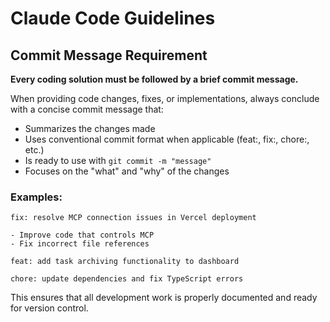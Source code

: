 # Claude Code Guidelines

## Commit Message Requirement

**Every coding solution must be followed by a brief commit message.**

When providing code changes, fixes, or implementations, always conclude with a concise commit message that:

- Summarizes the changes made
- Uses conventional commit format when applicable (feat:, fix:, chore:, etc.)
- Is ready to use with `git commit -m "message"`
- Focuses on the "what" and "why" of the changes

### Examples:

```
fix: resolve MCP connection issues in Vercel deployment

- Improve code that controls MCP
- Fix incorrect file references
```

```
feat: add task archiving functionality to dashboard
```

```
chore: update dependencies and fix TypeScript errors
```

This ensures that all development work is properly documented and ready for version control.